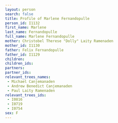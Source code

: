 ```yaml
---
layout: person
search: false
title: Profile of Marlene Fernandopulle
person_id: I1132
first_name: Marlene
last_name: Fernandopulle
full_name: Marlene Fernandopulle
mother: Christobel Therese "Dolly" Laity Ramenaden
mother_id: I1130
father: Felix Fernandopulle
father_id: I1129
children:
children_ids:
partners:
partner_ids:
relevant_trees_names:
 - Michael Canjemanaden
 - Andrew Benedict Canjemanaden
 - Paul Laity Ramenaden
relevant_trees_ids:
 - I0816
 - I0719
 - I0754
sex: F
---
```


